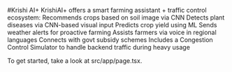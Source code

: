 #Krishi AI+
KrishiAI+ offers a smart farming assistant + traffic control ecosystem:
Recommends crops based on soil image via CNN
Detects plant diseases via CNN-based visual input 
Predicts crop yield using ML 
Sends weather alerts for proactive farming
Assists farmers via voice in regional languages Connects with govt subsidy schemes
Includes a Congestion Control Simulator to handle backend traffic during heavy usage


To get started, take a look at src/app/page.tsx.
